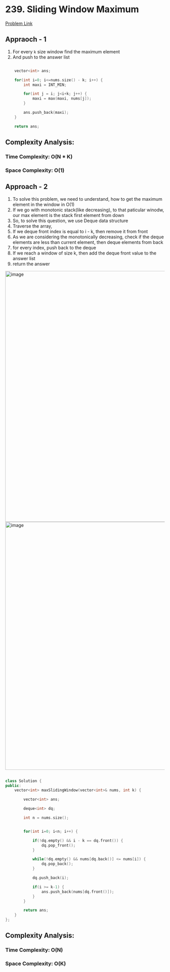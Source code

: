 # 239. Sliding Window Maximum

[Problem Link](https://leetcode.com/problems/sliding-window-maximum/)

## Appraoch - 1

1. For every `k` size window find the maximum element
2. And push to the answer list

```c++

    vector<int> ans;

    for(int i=0; i<=nums.size() - k; i++) {
        int maxi = INT_MIN;

        for(int j = i; j<i+k; j++) {
            maxi = max(maxi, nums[j]);
        }

        ans.push_back(maxi);
    }

    return ans;

```

## Complexity Analysis:

### Time Complexity: O(N \* K)

### Space Complexity: O(1)

## Approach - 2

1. To solve this problem, we need to understand, how to get the maximum element in the window in O(1)
2. If we go with monotonic stack(like decreasing), to that paticular winodw, our max element is the stack first element from down
3. So, to solve this question, we use Deque data structure
4. Traverse the array,
5. If we deque front index is equal to i - k, then remove it from front
6. As we are considering the monotonically decreasing, check if the deque elements are less than current element, then deque elements from back
7. for every index, push back to the deque
8. If we reach a window of size k, then add the deque front value to the answer list
9. return the answer

<img width="790" alt="image" src="https://github.com/user-attachments/assets/a637c0a6-fbdd-42d2-b230-e39e1c804cc9">

<img width="781" alt="image" src="https://github.com/user-attachments/assets/751e436c-8563-4636-af58-a6f837986cb9">

```c++

class Solution {
public:
    vector<int> maxSlidingWindow(vector<int>& nums, int k) {

        vector<int> ans;

        deque<int> dq;

        int n = nums.size();


        for(int i=0; i<n; i++) {

            if(!dq.empty() && i - k == dq.front()) {
                dq.pop_front();
            }

            while(!dq.empty() && nums[dq.back()] <= nums[i]) {
                dq.pop_back();
            }

            dq.push_back(i);

            if(i >= k-1) {
                ans.push_back(nums[dq.front()]);
            }
        }

        return ans;
    }
};

```

## Complexity Analysis:

### Time Complexity: O(N)

### Space Complexity: O(K)
